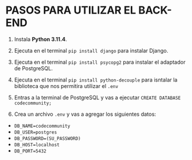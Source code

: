 
# PASOS PARA UTILIZAR EL BACK-END

1. Instala **Python 3.11.4**.

2. Ejecuta en el terminal `pip install django` para instalar Django.

3. Ejecuta en el terminal `pip install psycopg2` para instalar el adaptador de PostgreSQL.

4. Ejecuta en el terminal `pip install python-decouple` para isntalar la biblioteca que nos permitira utilizar el `.env`

5. Entras a la terminal de PostgreSQL y vas a ejecutar `CREATE DATABASE codecommunity;`

6. Crea un archivo `.env` y vas a agregar los siguientes datos:
- `DB_NAME=codecommunity`
- `DB_USER=postgres`
- `DB_PASSWORD=(SU_PASSWORD)`
- `DB_HOST=localhost`
- `DB_PORT=5432`